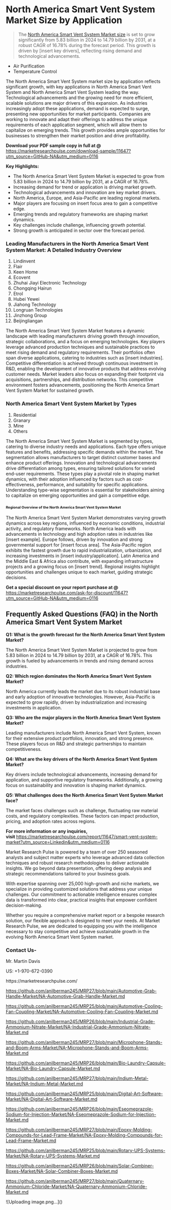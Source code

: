 <h1>North America Smart Vent System Market&nbsp;Size by Application</h1><blockquote><p>The <a href="https://marketresearchpulse.com/download-sample/11647?utm_source=GitHub-NA&amp;utm_medium=0116">North America Smart Vent System Market size</a> is set to grow significantly from 5.83 billion in 2024 to 14.79 billion by 2031, at a robust CAGR of 16.78% during the forecast period. This growth is driven by [insert key drivers], reflecting rising demand and technological advancements.</p></blockquote><ul><li>Air Purification<li> Temperature Control</li></ul><p>The North America Smart Vent System market size by application reflects significant growth, with key applications in North America Smart Vent System and North America Smart Vent System leading the way. Technological advancements and the growing need for more efficient, scalable solutions are major drivers of this expansion. As industries increasingly adopt these applications, demand is expected to surge, presenting new opportunities for market participants. Companies are working to innovate and adapt their offerings to address the unique requirements of each application segment, which will allow them to capitalize on emerging trends. This growth provides ample opportunities for businesses to strengthen their market position and drive profitability.</p><p><strong>Download your PDF sample copy in full at @ </strong><a href="https://marketresearchpulse.com/download-sample/11647?utm_source=GitHub-NA&amp;utm_medium=0116">https://marketresearchpulse.com/download-sample/11647?utm_source=GitHub-NA&amp;utm_medium=0116</a></p><p><strong>Key Highlights: </strong></p><ul><li>The North America Smart Vent System Market is expected to grow from 5.83 billion in 2024 to 14.79 billion by 2031, at a CAGR of 16.78%.</li><li>Increasing demand for trend or application is driving market growth.</li><li>Technological advancements and innovation are key market drivers.</li><li>North America, Europe, and Asia-Pacific are leading regional markets.</li><li>Major players are focusing on insert focus area to gain a competitive edge.</li><li>Emerging trends and regulatory frameworks are shaping market dynamics.</li><li>Key challenges include challenge, influencing growth potential.</li><li>Strong growth is anticipated in sector over the forecast period.</li></ul><h3>Leading Manufacturers in the North America Smart Vent System Market: A Detailed Industry Overview</h3><ol><li>Lindinvent</li><li>Flair</li><li>Keen Home</li><li>Ecovent</li><li>Zhuhai Jiayi Electronic Technology</li><li>Chongqing Hairun</li><li>Etrol</li><li>Hubei Yewei</li><li>Jiahong Technology</li><li>Longruan Technologies</li><li>Jinzhong Group</li><li>Beijingliangan</li></ol><div class="flex max-w-full flex-col flex-grow"><div class="min-h-8 text-message flex w-full flex-col items-end gap-2 whitespace-normal break-words [.text-message+&amp;]:mt-5" dir="auto" data-message-author-role="assistant" data-message-id="fd8432e4-4910-450d-b182-61b7bfb0a01f" data-message-model-slug="gpt-4o"><div class="flex w-full flex-col gap-1 empty:hidden first:pt-[3px]"><div class="markdown prose w-full break-words dark:prose-invert light"><p>The North America Smart Vent System Market features a dynamic landscape with leading manufacturers driving growth through innovation, strategic collaborations, and a focus on emerging technologies. Key players leverage advanced production techniques and sustainable practices to meet rising demand and regulatory requirements. Their portfolios often span diverse applications, catering to industries such as [insert industries]. Competitive differentiation is achieved through continuous investment in R&amp;D, enabling the development of innovative products that address evolving customer needs. Market leaders also focus on expanding their footprint via acquisitions, partnerships, and distribution networks. This competitive environment fosters advancements, positioning the North America Smart Vent System Market for sustained growth.</p></div></div></div></div><h3>North America Smart Vent System Market by Types</h3><ol><li>Residential<li> Granary<li> Mine<li> Others</li></ol><div class="flex max-w-full flex-col flex-grow"><div class="min-h-8 text-message flex w-full flex-col items-end gap-2 whitespace-normal break-words [.text-message+&amp;]:mt-5" dir="auto" data-message-author-role="assistant" data-message-id="084470be-0bb7-4664-bddf-5156b4f41249" data-message-model-slug="gpt-4o-mini"><div class="flex w-full flex-col gap-1 empty:hidden first:pt-[3px]"><div class="markdown prose w-full break-words dark:prose-invert light"><p>The North America Smart Vent System Market is segmented by types, catering to diverse industry needs and applications. Each type offers unique features and benefits, addressing specific demands within the market. The segmentation allows manufacturers to target distinct customer bases and enhance product offerings. Innovation and technological advancements drive differentiation among types, ensuring tailored solutions for varied end-user requirements. These types play a pivotal role in shaping market dynamics, with their adoption influenced by factors such as cost-effectiveness, performance, and suitability for specific applications. Understanding type-wise segmentation is essential for stakeholders aiming to capitalize on emerging opportunities and gain a competitive edge.</p></div></div></div></div><h3><span style="font-size: 11px;">Regional Overview of the North America Smart Vent System Market</span></h3><div class="flex max-w-full flex-col flex-grow"><div class="min-h-8 text-message flex w-full flex-col items-end gap-2 whitespace-normal break-words [.text-message+&amp;]:mt-5" dir="auto" data-message-author-role="assistant" data-message-id="e9038762-ce64-4e30-91c9-9bd413514231" data-message-model-slug="gpt-4o-mini"><div class="flex w-full flex-col gap-1 empty:hidden first:pt-[3px]"><div class="markdown prose w-full break-words dark:prose-invert light"><p>The North America Smart Vent System Market demonstrates varying growth dynamics across key regions, influenced by economic conditions, industrial activity, and regulatory frameworks. North America leads with advancements in technology and high adoption rates in industries like [insert example]. Europe follows, driven by innovation and strong governmental support for [insert focus area]. The Asia-Pacific region exhibits the fastest growth due to rapid industrialization, urbanization, and increasing investments in [insert industry/application]. Latin America and the Middle East &amp; Africa also contribute, with expanding infrastructure projects and a growing focus on [insert trend]. Regional insights highlight opportunities and challenges unique to each market, guiding strategic decisions.</p></div></div></div></div><p><strong>Get a special discount on your report purchase at @ </strong><a href="https://marketresearchpulse.com/ask-for-discount/11647?utm_source=GitHub-NA&amp;utm_medium=0116">https://marketresearchpulse.com/ask-for-discount/11647?utm_source=GitHub-NA&amp;utm_medium=0116</a></p><h2>Frequently Asked Questions (FAQ) in the North America Smart Vent System Market</h2><p><strong>Q1: What is the growth forecast for the North America Smart Vent System Market?</strong></p><p>The North America Smart Vent System Market is projected to grow from 5.83 billion in 2024 to 14.79 billion by 2031, at a CAGR of 16.78%. This growth is fueled by advancements in trends and rising demand across industries.</p><p><strong>Q2: Which region dominates the North America Smart Vent System Market?</strong></p><p>North America currently leads the market due to its robust industrial base and early adoption of innovative technologies. However, Asia-Pacific is expected to grow rapidly, driven by industrialization and increasing investments in application.</p><p><strong>Q3: Who are the major players in the North America Smart Vent System Market?</strong></p><p>Leading manufacturers include North America Smart Vent System, known for their extensive product portfolios, innovation, and strong presence. These players focus on R&amp;D and strategic partnerships to maintain competitiveness.</p><p><strong>Q4: What are the key drivers of the North America Smart Vent System Market?</strong></p><p>Key drivers include technological advancements, increasing demand for application, and supportive regulatory frameworks. Additionally, a growing focus on sustainability and innovation is shaping market dynamics.</p><p><strong>Q5: What challenges does the North America Smart Vent System Market face?</strong></p><p>The market faces challenges such as challenge, fluctuating raw material costs, and regulatory complexities. These factors can impact production, pricing, and adoption rates across regions.</p><p><strong>For more information or any inquiries, visit&nbsp;</strong><a href="https://marketresearchpulse.com/report/11647/smart-vent-system-market?utm_source=Linkedin&utm_medium=0116">https://marketresearchpulse.com/report/11647/smart-vent-system-market?utm_source=Linkedin&utm_medium=0116</a></p><p>Market Research Pulse is powered by a team of over 250 seasoned analysts and subject matter experts who leverage advanced data collection techniques and robust research methodologies to deliver actionable insights. We go beyond data presentation, offering deep analysis and strategic recommendations tailored to your business goals.</p><p>With expertise spanning over 25,000 high-growth and niche markets, we specialize in providing customized solutions that address your unique challenges. Our commitment to actionable intelligence ensures complex data is transformed into clear, practical insights that empower confident decision-making.</p><p>Whether you require a comprehensive market report or a bespoke research solution, our flexible approach is designed to meet your needs. At Market Research Pulse, we are dedicated to equipping you with the intelligence necessary to stay competitive and achieve sustainable growth in the evolving North America Smart Vent System market.</p><h3><strong>Contact Us-</strong></h3><p>Mr. Martin Davis</p><p>US: +1-970-672-0390</p><p>https://marketresearchpulse.com/</p><p><a href="https://github.com/anilberman245/MRP27/blob/main/Automotive-Grab-Handle-Market/NA-Automotive-Grab-Handle-Market.md">https://github.com/anilberman245/MRP27/blob/main/Automotive-Grab-Handle-Market/NA-Automotive-Grab-Handle-Market.md</a></p><p><a href="https://github.com/anilberman245/MRP25/blob/main/Automotive-Cooling-Fan-Coupling-Market/NA-Automotive-Cooling-Fan-Coupling-Market.md">https://github.com/anilberman245/MRP25/blob/main/Automotive-Cooling-Fan-Coupling-Market/NA-Automotive-Cooling-Fan-Coupling-Market.md</a></p><p><a href="https://github.com/anilberman245/MRP26/blob/main/Industrial-Grade-Ammonium-Nitrate-Market/NA-Industrial-Grade-Ammonium-Nitrate-Market.md">https://github.com/anilberman245/MRP26/blob/main/Industrial-Grade-Ammonium-Nitrate-Market/NA-Industrial-Grade-Ammonium-Nitrate-Market.md</a></p><p><a href="https://github.com/anilberman245/MRP27/blob/main/Microphone-Stands-and-Boom-Arms-Market/NA-Microphone-Stands-and-Boom-Arms-Market.md">https://github.com/anilberman245/MRP27/blob/main/Microphone-Stands-and-Boom-Arms-Market/NA-Microphone-Stands-and-Boom-Arms-Market.md</a></p><p><a href="https://github.com/anilberman245/MRP26/blob/main/Bio-Laundry-Capsule-Market/NA-Bio-Laundry-Capsule-Market.md">https://github.com/anilberman245/MRP26/blob/main/Bio-Laundry-Capsule-Market/NA-Bio-Laundry-Capsule-Market.md</a></p><p><a href="https://github.com/anilberman245/MRP27/blob/main/Indium-Metal-Market/NA-Indium-Metal-Market.md">https://github.com/anilberman245/MRP27/blob/main/Indium-Metal-Market/NA-Indium-Metal-Market.md</a></p><p><a href="https://github.com/anilberman245/MRP25/blob/main/Digital-Art-Software-Market/NA-Digital-Art-Software-Market.md">https://github.com/anilberman245/MRP25/blob/main/Digital-Art-Software-Market/NA-Digital-Art-Software-Market.md</a></p><p><a href="https://github.com/anilberman245/MRP26/blob/main/Eseomeprazole-Sodium-for-Injection-Market/NA-Eseomeprazole-Sodium-for-Injection-Market.md">https://github.com/anilberman245/MRP26/blob/main/Eseomeprazole-Sodium-for-Injection-Market/NA-Eseomeprazole-Sodium-for-Injection-Market.md</a></p><p><a href="https://github.com/anilberman245/MRP27/blob/main/Epoxy-Molding-Compounds-for-Lead-Frame-Market/NA-Epoxy-Molding-Compounds-for-Lead-Frame-Market.md">https://github.com/anilberman245/MRP27/blob/main/Epoxy-Molding-Compounds-for-Lead-Frame-Market/NA-Epoxy-Molding-Compounds-for-Lead-Frame-Market.md</a></p><p><a href="https://github.com/anilberman245/MRP25/blob/main/Rotary-UPS-Systems-Market/NA-Rotary-UPS-Systems-Market.md">https://github.com/anilberman245/MRP25/blob/main/Rotary-UPS-Systems-Market/NA-Rotary-UPS-Systems-Market.md</a></p><p><a href="https://github.com/anilberman245/MRP26/blob/main/Solar-Combiner-Boxes-Market/NA-Solar-Combiner-Boxes-Market.md">https://github.com/anilberman245/MRP26/blob/main/Solar-Combiner-Boxes-Market/NA-Solar-Combiner-Boxes-Market.md</a></p><p><a href="https://github.com/anilberman245/MRP27/blob/main/Quaternary-Ammonium-Chloride-Market/NA-Quaternary-Ammonium-Chloride-Market.md">https://github.com/anilberman245/MRP27/blob/main/Quaternary-Ammonium-Chloride-Market/NA-Quaternary-Ammonium-Chloride-Market.md</a></p>
![Uploading image.png…]()

